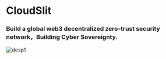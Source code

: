 # CloudSlit

### Build a global web3 decentralized zero-trust security network，Building Cyber Sovereignty.

![desp1](https://user-images.githubusercontent.com/34047788/177115308-0a19979f-1df9-462e-8d51-4a43e290a266.png)
